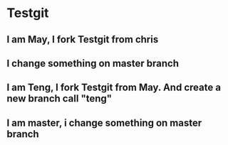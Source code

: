 # Testgit
## I am May, I fork Testgit from chris
## I change something on master branch
## I am Teng, I fork Testgit from May. And create a new branch call "teng"
## I am master, i change something on master branch

